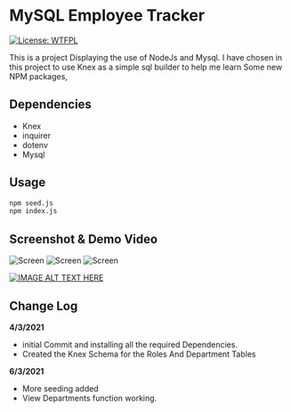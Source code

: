# MySQL Employee Tracker

[![License: WTFPL](https://img.shields.io/badge/License-WTFPL-brightgreen.svg)](http://www.wtfpl.net/about/)

This is a project Displaying the use of NodeJs and Mysql. I have chosen in this project to use Knex as a simple sql builder to help me learn Some new NPM packages,

## Dependencies

- Knex
- inquirer
- dotenv
- Mysql

## Usage

```zsh
npm seed.js
npm index.js
```

## Screenshot & Demo Video

![Screen](https://via.placeholder.com/1200x800 "Screen Shot 1")
![Screen](https://via.placeholder.com/1200x800 "Screen Shot 2")
![Screen](https://via.placeholder.com/1200x800 "Screen Shot 3")

[![IMAGE ALT TEXT HERE](http://img.youtube.com/vi/YOUTUBE_VIDEO_ID_HERE/0.jpg)](http://www.youtube.com/watch?v=YOUTUBE_VIDEO_ID_HERE)

## Change Log

**4/3/2021**

- initial Commit and installing all the required Dependencies.
- Created the Knex Schema for the Roles And Department Tables

**6/3/2021**

- More seeding added
- View Departments function working.
